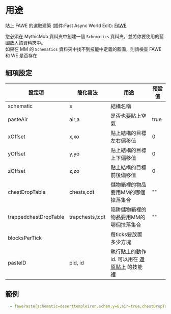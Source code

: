 用途
===============

貼上 FAWE 的選取建築 (插件:Fast Async World Edit): [FAWE](https://www.spigotmc.org/resources/fast-async-worldedit.13932/)

您必須在 MythicMob 資料夾中創建一個 `Schematics` 資料夾，並將你要使用的藍圖放入該資料夾中。<br>
如果在 MM 的 `Schematics` 資料夾中找不到技能中定義的藍圖，則請檢查 FAWE 和 WE 是否存在

細項設定
----------

| 設定項 | 簡化寫法 | 用途 | 預設值 |
|-----------|---------|---------------------------------------------------------------|---------------|
| schematic |  s   | 結構名稱 |   |
| pasteAir | air,a   | 是否也要貼上空氣 | true |
| xOffset | x,xo  | 貼上結構的目標左右偏移值   | 0 |
| yOffset | y,yo  | 貼上結構的目標上下偏移值  | 0 |
| zOffset | z,zo  | 貼上結構的目標前後偏移值   | 0 |
| chestDropTable | chests,cdt  | 儲物箱裡的物品要用MM的哪個掉落集合   | "" |
| trappedchestDropTable | trapchests,tcdt  | 陷阱儲物箱裡的物品要用MM的哪個掉落集合   | "" |
| blocksPerTick  || 每ticks要放置多少方塊  |   |
| pasteID   | pid, id | 執行貼上的動作id. 可以用在 [還原貼上] 的技能裡 |   |
  

範例
--------
```yml
  - fawePaste{schematic=deserttempleiron.schem;y=6;air=true;chestDropTable=IronDropTable} @origin
```


  [還原貼上]: /Skills/mechanics/undopaste